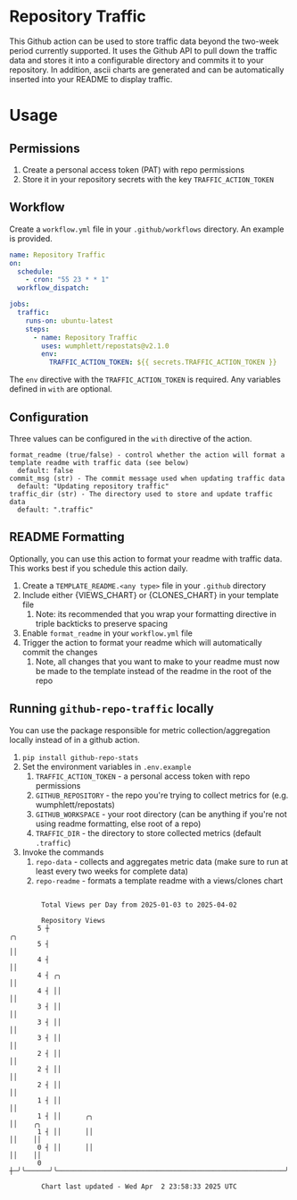 # Repository Traffic

This Github action can be used to store traffic data beyond the two-week period currently supported.
It uses the Github API to pull down the traffic data and stores it into a configurable directory and commits it to your 
repository. In addition, ascii charts are generated and can be automatically inserted into your README to display traffic.

# Usage
## Permissions
1. Create a personal access token (PAT) with repo permissions
2. Store it in your repository secrets with the key `TRAFFIC_ACTION_TOKEN`

## Workflow
Create a `workflow.yml` file in your `.github/workflows` directory. An example is provided.

```yaml
name: Repository Traffic
on:
  schedule:
    - cron: "55 23 * * 1"
  workflow_dispatch:

jobs:
  traffic:
    runs-on: ubuntu-latest
    steps:
      - name: Repository Traffic
        uses: wumphlett/repostats@v2.1.0
        env:
          TRAFFIC_ACTION_TOKEN: ${{ secrets.TRAFFIC_ACTION_TOKEN }}
```
The `env` directive with the `TRAFFIC_ACTION_TOKEN` is required. Any variables defined in `with` are optional.

## Configuration
Three values can be configured in the `with` directive of the action.
```
format_readme (true/false) - control whether the action will format a template readme with traffic data (see below)
  default: false
commit_msg (str) - The commit message used when updating traffic data
  default: "Updating repository traffic"
traffic_dir (str) - The directory used to store and update traffic data
  default: ".traffic"
```

## README Formatting
Optionally, you can use this action to format your readme with traffic data. This works best if you schedule this action
daily.

1. Create a `TEMPLATE_README.<any type>` file in your `.github` directory
2. Include either {VIEWS_CHART} or {CLONES_CHART} in your template file
   1. Note: its recommended that you wrap your formatting directive in triple backticks to preserve spacing
3. Enable `format_readme` in your `workflow.yml` file
4. Trigger the action to format your readme which will automatically commit the changes
   1. Note, all changes that you want to make to your readme must now be made to the template instead of the readme in the root of the repo

## Running `github-repo-traffic` locally
You can use the package responsible for metric collection/aggregation locally instead of in a github action.

1. `pip install github-repo-stats`
2. Set the environment variables in `.env.example`
   1. `TRAFFIC_ACTION_TOKEN` - a personal access token with repo permissions
   2. `GITHUB_REPOSITORY` - the repo you're trying to collect metrics for (e.g. wumphlett/repostats)
   3. `GITHUB_WORKSPACE` - your root directory (can be anything if you're not using readme formatting, else root of a repo)
   4. `TRAFFIC_DIR` - the directory to store collected metrics (default `.traffic`)
3. Invoke the commands
   1. `repo-data` - collects and aggregates metric data (make sure to run at least every two weeks for complete data)
   2. `repo-readme` - formats a template readme with a views/clones chart

```

        Total Views per Day from 2025-01-03 to 2025-04-02

        Repository Views
       5 ┼                                                                    ╭╮
       5 ┤                                                                    ││
       4 ┤                                                                    ││
       4 ┤ ╭╮                                                                 ││
       4 ┤ ││                                                                 ││
       3 ┤ ││                                                                 ││
       3 ┤ ││                                                                 ││
       3 ┤ ││                                                                 ││
       2 ┤ ││                                                                 ││
       2 ┤ ││                                                                 ││
       2 ┤ ││                                                                 ││
       1 ┤ ││                                                                 ││
       1 ┤ ││      ╭╮                                                         ││    ╭╮
       1 ┤ ││      ││                                                         ││    ││
       0 ┤ ││      ││                                                         ││    ││
       0 ┼─╯╰──────╯╰─────────────────────────────────────────────────────────╯╰────╯╰─────────────

        Chart last updated - Wed Apr  2 23:58:33 2025 UTC
        
```

